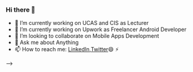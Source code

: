 ### Hi there 👋


- 🔭 I’m currently working on UCAS and CIS as Lecturer
- 🔭 I’m currently working on Upwork as Freelancer Android Developer
- 👯 I’m looking to collaborate on Mobile Apps Development  
- 💬 Ask me about Anything
- 📫 How to reach me: [LinkedIn](https://www.linkedin.com/in/mahmoud-jadallah-88104a176/),[Twitter](https://twitter.com/ma7moudjadallah)😄
⚡



-->
